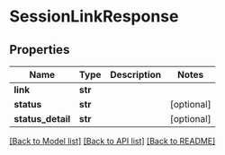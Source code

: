 # SessionLinkResponse


## Properties
Name | Type | Description | Notes
------------ | ------------- | ------------- | -------------
**link** | **str** |  | 
**status** | **str** |  | [optional] 
**status_detail** | **str** |  | [optional] 

[[Back to Model list]](../README.md#documentation-for-models) [[Back to API list]](../README.md#documentation-for-api-endpoints) [[Back to README]](../README.md)


